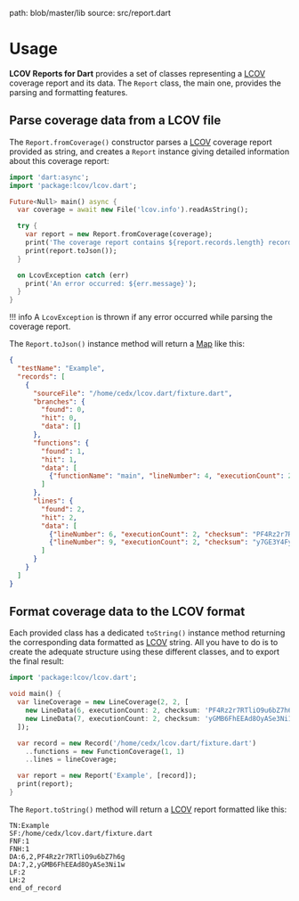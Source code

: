 path: blob/master/lib
source: src/report.dart

# Usage
**LCOV Reports for Dart** provides a set of classes representing a [LCOV](http://ltp.sourceforge.net/coverage/lcov.php) coverage report and its data.
The `Report` class, the main one, provides the parsing and formatting features.

## Parse coverage data from a LCOV file
The `Report.fromCoverage()` constructor parses a [LCOV](http://ltp.sourceforge.net/coverage/lcov.php) coverage report provided as string, and creates a `Report` instance giving detailed information about this coverage report:

```dart
import 'dart:async';
import 'package:lcov/lcov.dart';

Future<Null> main() async {
  var coverage = await new File('lcov.info').readAsString();

  try {
    var report = new Report.fromCoverage(coverage);
    print('The coverage report contains ${report.records.length} records:');
    print(report.toJson());
  }

  on LcovException catch (err)
    print('An error occurred: ${err.message}');
  }
}
```

!!! info
    A `LcovException` is thrown if any error occurred while parsing the coverage report.

The `Report.toJson()` instance method will return a [Map](https://api.dartlang.org/stable/dart-core/Map-class.html) like this:

```json
{
  "testName": "Example",
  "records": [
    {
      "sourceFile": "/home/cedx/lcov.dart/fixture.dart",
      "branches": {
        "found": 0,
        "hit": 0,
        "data": []
      },
      "functions": {
        "found": 1,
        "hit": 1,
        "data": [
          {"functionName": "main", "lineNumber": 4, "executionCount": 2}
        ]
      },
      "lines": {
        "found": 2,
        "hit": 2,
        "data": [
          {"lineNumber": 6, "executionCount": 2, "checksum": "PF4Rz2r7RTliO9u6bZ7h6g"},
          {"lineNumber": 9, "executionCount": 2, "checksum": "y7GE3Y4FyXCeXcrtqgSVzw"}
        ]
      }
    }
  ]
}
```

## Format coverage data to the LCOV format
Each provided class has a dedicated `toString()` instance method returning the corresponding data formatted as [LCOV](http://ltp.sourceforge.net/coverage/lcov.php) string.
All you have to do is to create the adequate structure using these different classes, and to export the final result:

```dart
import 'package:lcov/lcov.dart';

void main() {
  var lineCoverage = new LineCoverage(2, 2, [
    new LineData(6, executionCount: 2, checksum: 'PF4Rz2r7RTliO9u6bZ7h6g'),
    new LineData(7, executionCount: 2, checksum: 'yGMB6FhEEAd8OyASe3Ni1w')
  ]);

  var record = new Record('/home/cedx/lcov.dart/fixture.dart')
    ..functions = new FunctionCoverage(1, 1)
    ..lines = lineCoverage;

  var report = new Report('Example', [record]);
  print(report);
}
```

The `Report.toString()` method will return a [LCOV](http://ltp.sourceforge.net/coverage/lcov.php) report formatted like this:

```
TN:Example
SF:/home/cedx/lcov.dart/fixture.dart
FNF:1
FNH:1
DA:6,2,PF4Rz2r7RTliO9u6bZ7h6g
DA:7,2,yGMB6FhEEAd8OyASe3Ni1w
LF:2
LH:2
end_of_record
```
